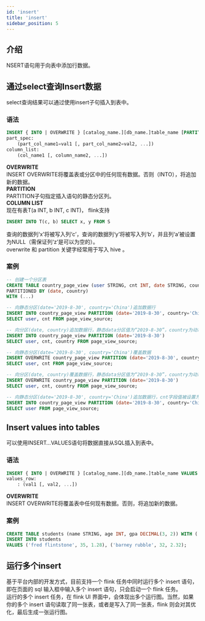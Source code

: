 ```yaml
---
id: 'insert'
title: 'insert'
sidebar_position: 5
---
```


## 介绍

NSERT语句用于向表中添加行数据。

## 通过select查询Insert数据

select查询结果可以通过使用insert子句插入到表中。

### 语法

```sql
INSERT { INTO | OVERWRITE } [catalog_name.][db_name.]table_name [PARTITION part_spec] [column_list] select_statement
part_spec:
    (part_col_name1=val1 [, part_col_name2=val2, ...])
column_list:
    (col_name1 [, column_name2, ...])
```

**OVERWRITE**<br>
INSERT OVERWRITE将覆盖表或分区中的任何现有数据。否则（INTO），将追加新的数据。<br>
**PARTITION**<br>
PARTITION子句指定插入语句的静态分区列。<br>
**COLUMN LIST**<br>
现在有表T(a INT, b INT, c INT)， flink支持

```sql
INSERT INTO T(c, b) SELECT x, y FROM S
```

查询的数据列‘x’将被写入列‘c’，查询的数据列‘y’将被写入列‘b’，并且列‘a’被设置为NULL（需保证列‘z’是可以为空的）。<br>
overwrite 和 partition 关键字经常用于写入 hive 。

### 案例

```sql
-- 创建一个分区表
CREATE TABLE country_page_view (user STRING, cnt INT, date STRING, country STRING)
PARTITIONED BY (date, country)
WITH (...)

-- 向静态分区(date='2019-8-30', country='China')追加数据行
INSERT INTO country_page_view PARTITION (date='2019-8-30', country='China')
SELECT user, cnt FROM page_view_source;

-- 向分区(date, country)追加数据行，静态data分区值为“2019-8-30”，country为动态分区，该分区值通过每行对应字段值动态获取
INSERT INTO country_page_view PARTITION (date='2019-8-30')
SELECT user, cnt, country FROM page_view_source;

-- 向静态分区(date='2019-8-30', country='China')覆盖数据
INSERT OVERWRITE country_page_view PARTITION (date='2019-8-30', country='China')
SELECT user, cnt FROM page_view_source;

-- 向分区(date, country)覆盖数据行，静态data分区值为“2019-8-30”，country为动态分区，该分区值通过每行对应字段值动态获取
INSERT OVERWRITE country_page_view PARTITION (date='2019-8-30')
SELECT user, cnt, country FROM page_view_source;

-- 向静态分区(date='2019-8-30', country='China')追加数据行，cnt字段值被设置为NULL
INSERT INTO country_page_view PARTITION (date='2019-8-30', country='China') (user)
SELECT user FROM page_view_source;
```

## Insert values into tables

可以使用INSERT…VALUES语句将数据直接从SQL插入到表中。

### 语法

```sql
INSERT { INTO | OVERWRITE } [catalog_name.][db_name.]table_name VALUES values_row [, values_row ...]
values_row:
    : (val1 [, val2, ...])
```

**OVERWRITE**<br>
INSERT OVERWRITE将覆盖表中任何现有数据。否则，将追加新的数据。

### 案例

```sql
CREATE TABLE students (name STRING, age INT, gpa DECIMAL(3, 2)) WITH (...);
INSERT INTO students
VALUES ('fred flintstone', 35, 1.28), ('barney rubble', 32, 2.32);
```

## 运行多个insert

基于平台内部的开发方式，目前支持一个 flink 任务中同时运行多个 insert 语句，即在页面的 sql 输入框中输入多个 insert 语句，只会启动一个 flink 任务。<br>
运行的多个 insert 任务，在 flink UI 界面中，会体现出多个运行图。当然，如果你的多个 insert 语句读取了同一张表，或者是写入了同一张表，flink 则会对其优化，最后生成一张运行图。
